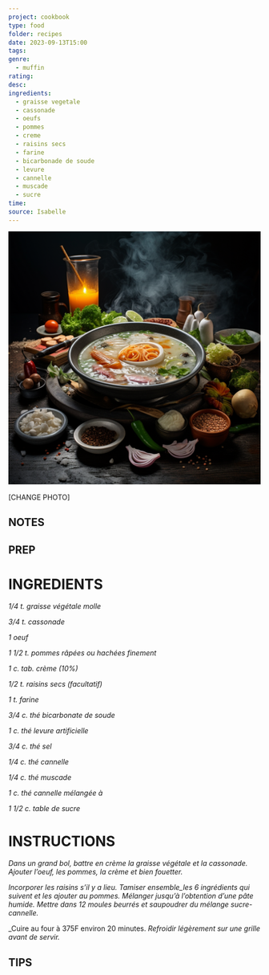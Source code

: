 ```yaml
---
project: cookbook
type: food
folder: recipes
date: 2023-09-13T15:00
tags: 
genre:
  - muffin
rating: 
desc: 
ingredients:
  - graisse vegetale
  - cassonade
  - oeufs
  - pommes
  - creme
  - raisins secs
  - farine
  - bicarbonade de soude
  - levure
  - cannelle
  - muscade
  - sucre
time: 
source: Isabelle
---
```


![IMAGE](_default.png)


[CHANGE PHOTO]


## NOTES




## PREP


# INGREDIENTS

_1/4 t. graisse végétale molle_

_3/4 t. cassonade_

_1 oeuf_

_1 1/2 t. pommes râpées ou_
_hachées finement_

_1 c. tab. crème (10%)_

_1/2 t. raisins secs (facultatif)_

_1 t. farine_

_3/4 c. thé bicarbonate de soude_

_1 c. thé levure artificielle_

_3/4 c. thé sel_

_1/4 c. thé cannelle_

_1/4 c. thé muscade_

_1 c. thé cannelle mélangée à_

_1 1/2 c. table de sucre_




# INSTRUCTIONS

_Dans un grand bol, battre en crème la graisse_
_végétale et la cassonade. Ajouter l’oeuf, les_
_pommes, la crème et bien fouetter._

_Incorporer les raisins s’il y a lieu. Tamiser_
_ensemble_les 6 ingrédients qui suivent et les_
_ajouter au pommes. Mélanger jusqu’à l’obtention_
_d’une pâte humide. Mettre dans 12 moules_
_beurrés et saupoudrer du mélange sucre-cannelle._

_Cuire au four à 375F environ 20 minutes.
_Refroidir légèrement sur une grille avant de_
_servir._

## TIPS



